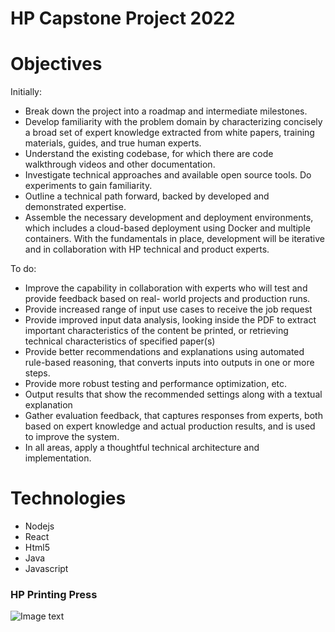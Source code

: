 # HP Capstone Project 2022
# Objectives

Initially:

* Break down the project into a roadmap and intermediate milestones.
* Develop familiarity with the problem domain by characterizing concisely a broad set of expert knowledge extracted from white papers, training materials, guides, and true human experts.
* Understand the existing codebase, for which there are code walkthrough videos and other documentation.
* Investigate technical approaches and available open source tools. Do experiments to gain familiarity.
* Outline a technical path forward, backed by developed and demonstrated expertise.
* Assemble the necessary development and deployment environments, which includes a cloud-based deployment using Docker and multiple containers.
With the fundamentals in place, development will be iterative and in collaboration with HP technical and product experts.

To do:

* Improve the capability in collaboration with experts who will test and provide feedback based on real- world projects and production runs.
* Provide increased range of input use cases to receive the job request
* Provide improved input data analysis, looking inside the PDF to extract important characteristics of the content be printed, or retrieving technical characteristics of specified paper(s)
* Provide better recommendations and explanations using automated rule-based reasoning, that converts inputs into outputs in one or more steps.
* Provide more robust testing and performance optimization, etc.
* Output results that show the recommended settings along with a textual explanation
* Gather evaluation feedback, that captures responses from experts, both based on expert knowledge and actual production results, and is used to improve the system.
* In all areas, apply a thoughtful technical architecture and implementation.

# Technologies
* Nodejs
* React
* Html5 
* Java 
* Javascript

### HP Printing Press
![Image text](https://eecs.oregonstate.edu/capstone/submission/images/7eT52blaD8PtKkGF)
